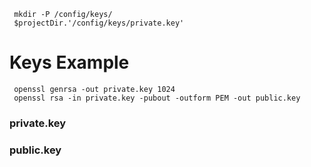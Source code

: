 

```
 mkdir -P /config/keys/
 $projectDir.'/config/keys/private.key'
```

# Keys Example

```
 openssl genrsa -out private.key 1024
 openssl rsa -in private.key -pubout -outform PEM -out public.key
```

### private.key
### public.key